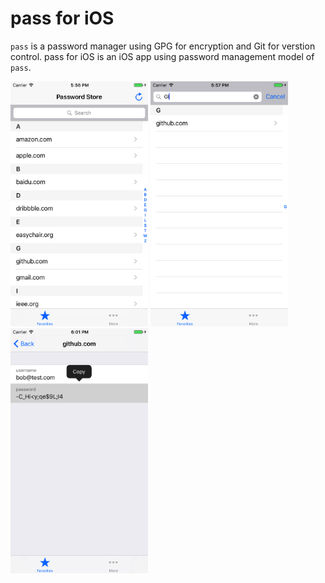 # pass for iOS

`pass` is a password manager using GPG for encryption and Git for verstion
control. pass for iOS is an iOS app using password management model of `pass`.

<img src="screenshot1.png" width="220"/>
<img src="screenshot2.png" width="220"/>
<img src="screenshot3.png" width="220"/>
